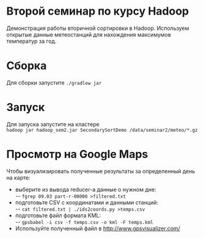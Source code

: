 # Второй семинар по курсу Hadoop
Демонстрация работы вторичной сортировки в Hadoop.
Используем открытые данные метеостанций для нахождения максимумов температур за год.

# Сборка
Для сборки запустите `./gradlew jar`

# Запуск
Для запуска запустите на кластере  
``hadoop jar hadoop_sem2.jar SecondarySortDemo /data/seminar2/meteo/*.gz``

# Просмотр на Google Maps
Чтобы визуализировать полученные результаты за определенный день на карте:  
- выберите из вывода reducer-а данные о нужном дне:  
-- `fgrep 09.03 part-r-00000 >filtered.txt`  
- подготовьте CSV с координатами и данными станций:  
-- `cat filtered.txt | ./ids2coords.py >temps.csv`  
- подготовьте файл формата KML:  
-- `gpsbabel -i csv -f temps.csv -o kml -F temps.kml`  
- Используйте полученный файл в http://www.gpsvisualizer.com/  
